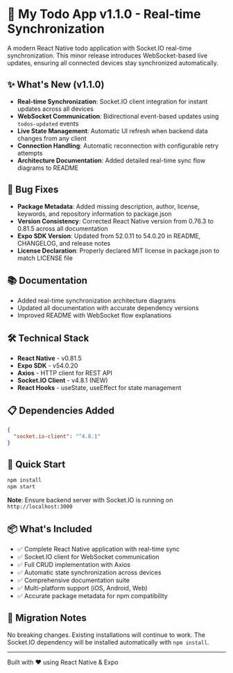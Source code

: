 # 🎉 My Todo App v1.1.0 - Real-time Synchronization

A modern React Native todo application with Socket.IO real-time synchronization. This minor release introduces WebSocket-based live updates, ensuring all connected devices stay synchronized automatically.

## ✨ What's New (v1.1.0)

- **Real-time Synchronization**: Socket.IO client integration for instant updates across all devices
- **WebSocket Communication**: Bidirectional event-based updates using `todos-updated` events
- **Live State Management**: Automatic UI refresh when backend data changes from any client
- **Connection Handling**: Automatic reconnection with configurable retry attempts
- **Architecture Documentation**: Added detailed real-time sync flow diagrams to README

## 🐛 Bug Fixes

- **Package Metadata**: Added missing description, author, license, keywords, and repository information to package.json
- **Version Consistency**: Corrected React Native version from 0.76.3 to 0.81.5 across all documentation
- **Expo SDK Version**: Updated from 52.0.11 to 54.0.20 in README, CHANGELOG, and release notes
- **License Declaration**: Properly declared MIT license in package.json to match LICENSE file

## 📚 Documentation

- Added real-time synchronization architecture diagrams
- Updated all documentation with accurate dependency versions
- Improved README with WebSocket flow explanations

## 🛠️ Technical Stack

- **React Native** - v0.81.5
- **Expo SDK** - v54.0.20
- **Axios** - HTTP client for REST API
- **Socket.IO Client** - v4.8.1 (NEW)
- **React Hooks** - useState, useEffect for state management

## 📋 Dependencies Added

```json
{
  "socket.io-client": "^4.8.1"
}
```

## 🚀 Quick Start

```bash
npm install
npm start
```

**Note**: Ensure backend server with Socket.IO is running on `http://localhost:3000`

## 📦 What's Included

- ✅ Complete React Native application with real-time sync
- ✅ Socket.IO client for WebSocket communication
- ✅ Full CRUD implementation with Axios
- ✅ Automatic state synchronization across devices
- ✅ Comprehensive documentation suite
- ✅ Multi-platform support (iOS, Android, Web)
- ✅ Accurate package metadata for npm compatibility

## 🔄 Migration Notes

No breaking changes. Existing installations will continue to work. The Socket.IO dependency will be installed automatically with `npm install`.

---

Built with ❤️ using React Native & Expo
